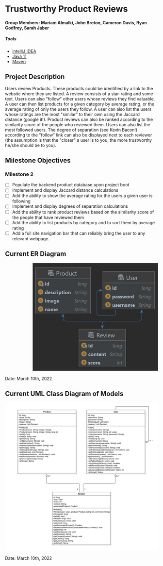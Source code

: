 # Trustworthy Product Reviews
#### Group Members: Mariam Almalki, John Breton, Cameron Davis, Ryan Godfrey, Sarah Jaber

##### Tools

- [IntelliJ IDEA](https://www.jetbrains.com/idea/download)
- [Java 11](https://adoptopenjdk.net/releases.html?variant=openjdk11&jvmVariant=hotspot)
- [Maven](https://maven.apache.org/download.cgi)
 
## Project Description
Users review Products. These products could be identified by a link to the website where they are listed. A review consists of a star-rating and some text. Users can also "follow" other users whose reviews they find valuable. A user can then list products for a given category by average rating, or the average rating of only the users they follow. A user can also list the users whose ratings are the most "similar" to their own using the Jaccard distance (google it!). Product reviews can also be ranked according to the similarity score of the people who reviewed them. Users can also list the most followed users. The degree of separation (see Kevin Bacon!) according to the "follow" link can also be displayed next to each reviewer (the assumption is that the "closer" a user is to you, the more trustworthy he/she should be to you).

## Milestone Objectives
### Milestone 2
 - [ ] Populate the backend product database upon project boot
 - [ ] Implement and display Jaccard distance calculations
 - [ ] Add the ability to show the average rating for the users a given user is following
 - [ ] Implement and display degrees of separation calculations
 - [ ] Add the ability to rank product reviews based on the similarity score of the people that have reviewed them
 - [ ] Add the ability to list products by category and to sort them by average rating
 - [ ] Add a full site navigation bar that can reliably bring the user to any relevant webpage.

## Current ER Diagram

<p style="text-align:right">
<img src="documentation\ERDiagram.png" alt="ER Diagram">
</p>
Date: March 10th, 2022

## Current UML Class Diagram of Models

<p style="text-align:right">
<img src="documentation\ClassDiagram.png" alt="Class Diagram">
</p>
Date: March 10th, 2022
